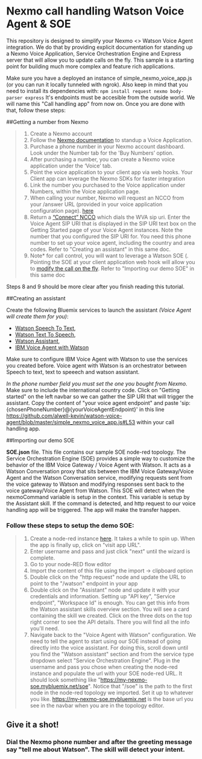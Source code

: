 # Nexmo call handling Watson Voice Agent & SOE

This repository is designed to simplify your Nexmo <> Watson Voice Agent integration. We do that by providing explicit documentation for standing up a Nexmo Voice Application, Service Orchestration Engine and Express server that will allow you to update calls on the fly. This sample is a starting point for building much more complex and feature rich applications.

Make sure you have a deployed an instance of simple_nexmo_voice_app.js (or you can run it locally tunneled with ngrok). Also keep in mind that you need to install its dependencies with:
`npm install request nexmo body-parser express`
It's endpoints must be accesible from the outside world. We will name this "Call handling app" from now on. Once you are done with that, follow these steps:

##Getting a number from Nexmo

> 1. Create a Nexmo account
> 2. Follow the [Nexmo documentation](https://developer.nexmo.com/voice/voice-api/overview#getting-started) to standup a Voice Application.
> 3. Purchase a phone number in your Nexmo account dashboard. Look under the Number tab for the 'Buy Numbers’ option.
> 4. After purchasing a number, you can create a Nexmo voice application under the ‘Voice’ tab.
> 5. Point the voice application to your client app via web hooks. Your Client app can leverage the Nexmo SDKs for faster integration
> 6. Link the number you purchased to the Voice application under Numbers, within the Voice application page.
> 7. When calling your number, Nexmo will request an NCCO from your /answer URL (provided in your voice application configuration page). [here](https://github.com/alwell-kevin/watson-voice-agent/blob/master/simple_nexmo_voice_app.js#L42)
> 8. Return a [“Connect” NCCO](https://developer.nexmo.com/voice/voice-api/guides/call-flow) which dials the WVA sip uri. Enter the Voice Agent SIP URI that is displayed in the SIP URI text box on the Getting Started page of your Voice Agent instances.
Note the number that you configured the SIP URI for. You need this phone number to set up your voice agent, including the country and area codes. Refer to "Creating an assistant" in this same doc.
> 9. Note* for call control, you will want to leverage a Watson SOE (. Pointing the SOE at your client application web hook will allow you to [modify the call on the fly](https://developer.nexmo.com/voice/voice-api/building-blocks/transfer-a-call). Refer to "Importing our demo SOE" in this same doc

Steps 8 and 9 should be more clear after you finish reading this tutorial.

##Creating an assistant

Create the following Bluemix services to launch the assistant *(Voice Agent will create them for you)*: 
* [Watson Speech To Text](https://console.bluemix.net/catalog/services/speech-to-text), 
* [Watson Text To Speech](https://console.bluemix.net/catalog/services/text-to-speech), 
* [Watson Assistant](https://console.bluemix.net/catalog/services/watson-assistant), 
* [IBM Voice Agent with Watson](https://console.bluemix.net/catalog/services/voice-agent-with-watson) 

Make sure to configure IBM Voice Agent with Watson to use the services you created before. Voice agent with Watson is an orchestrator between Speech to text, text to speeech and watson assistant.

*In the phone number field you must set the one you bought from Nexmo.* Make sure to include the international country code.
Click on "Getting started" on the left navbar so we can gather the SIP URI that will trigger the assistant. Copy the content of "your voice agent endpoint" and paste 'sip:{chosenPhoneNumber}@{yourVoiceAgentEndpoint}' in this line https://github.com/alwell-kevin/watson-voice-agent/blob/master/simple_nexmo_voice_app.js#L53 within your call handling app.

##Importing our demo SOE

**SOE.json** file.
This file contains our sample SOE node-red topology. The Service Orchestration Engine (SOE) provides a simple way to customize the behavior of the IBM Voice Gateway / Voice Agent with Watson. It acts as a Watson Conversation proxy that sits between the IBM Voice Gateway/Voice Agent and the Watson Conversation service, modifying requests sent from the voice gateway to Watson and modifying responses sent back to the voice gateway/Voice Agent from Watson. This SOE will detect when the nexmoCommand variable is setup in the context. This variable is setup by the Assistant skill. If the command is detected, and http request to our voice handling app will be triggered. The app will make the transfer happen. 

### Follow these steps to setup the demo SOE:
> 1. Create a node-red instance [here](https://cloud.ibm.com/catalog/starters/node-red-starter). It takes a while to spin up. When the app is finally up, click on "visit app URL".
> 2. Enter username and pass and just click "next" until the wizard is complete.
> 3. Go to your node-RED flow editor
> 4. Import the content of this file using the import -> clipboard option
> 5. Double click on the "http request" node and update the URL to point to the "/watson" endpoint in your app
> 6. Double click on the "Assistant" node and update it with your credentials and information. Setting up "API key", "Service endpoint", "Workspace Id" is enough. You can get this info from the Watson assistant skills overview section. You will see a card containing the skill we created. Click on the three dots on the top right corner to see the API details. There you will find all the info you'll need.
> 7. Navigate back to the "Voice Agent with Watson" configuration. We need to tell the agent to start using our SOE instead of going directly into the voice assistant. For doing this, scroll down until you find the "Watson assistant" section and from the service type dropdown select "Service Orchestration Engine". Plug in the username and pass you chose when creating the node-red instance and populate the url with your SOE node-red URL. It should look something like "https://my-nexmo-soe.mybluemix.net/soe". Notice that "/soe" is the path to the first node in the node-red topology we imported. Set it up to whatever you like. https://my-nexmo-soe.mybluemix.net is the base url you see in the navbar when you are in the topology editor.


## Give it a shot!
### Dial the Nexmo phone number and after the greeting message say "tell me about Watson". The skill will detect your intent.
